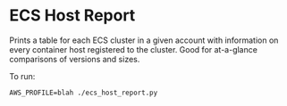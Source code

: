# ECS Host Report

Prints a table for each ECS cluster in a given account with information on every
container host registered to the cluster. Good for at-a-glance comparisons of
versions and sizes.

To run:

```
AWS_PROFILE=blah ./ecs_host_report.py
```
